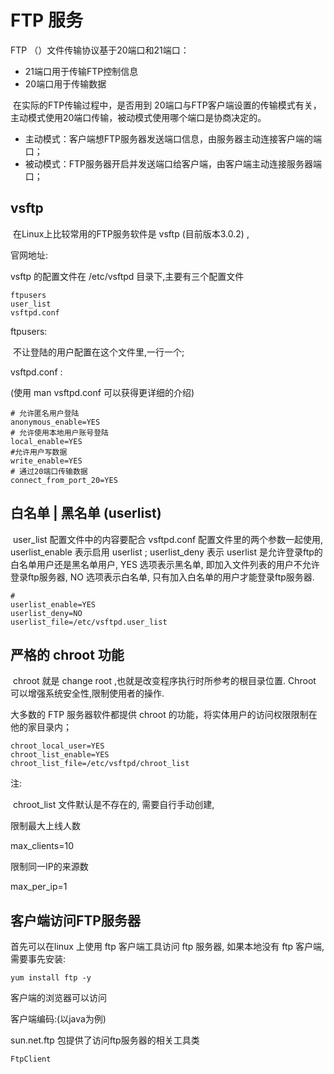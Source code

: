 # FTP 服务

FTP （）文件传输协议基于20端口和21端口：

- 21端口用于传输FTP控制信息
- 20端口用于传输数据



​	在实际的FTP传输过程中，是否用到 20端口与FTP客户端设置的传输模式有关，主动模式使用20端口传输，被动模式使用哪个端口是协商决定的。

- 主动模式：客户端想FTP服务器发送端口信息，由服务器主动连接客户端的端口；
- 被动模式：FTP服务器开启并发送端口给客户端，由客户端主动连接服务器端口；





## vsftp

​	在Linux上比较常用的FTP服务软件是 vsftp  (目前版本3.0.2) ,

官网地址: 

vsftp 的配置文件在 /etc/vsftpd 目录下,主要有三个配置文件

```
ftpusers
user_list
vsftpd.conf
```



ftpusers:

​	不让登陆的用户配置在这个文件里,一行一个;







vsftpd.conf :

(使用 man vsftpd.conf 可以获得更详细的介绍)

```shell
# 允许匿名用户登陆
anonymous_enable=YES 
# 允许使用本地用户账号登陆
local_enable=YES 
#允许用户写数据
write_enable=YES 
# 通过20端口传输数据
connect_from_port_20=YES 
```



## 白名单 | 黑名单 (userlist)

​	user_list 配置文件中的内容要配合 vsftpd.conf 配置文件里的两个参数一起使用, userlist_enable 表示启用 userlist ; userlist_deny 表示 userlist 是允许登录ftp的白名单用户还是黑名单用户, YES 选项表示黑名单, 即加入文件列表的用户不允许登录ftp服务器, NO 选项表示白名单, 只有加入白名单的用户才能登录ftp服务器.

```shell
# 
userlist_enable=YES
userlist_deny=NO
userlist_file=/etc/vsftpd.user_list
```







## 严格的 chroot 功能

​	chroot 就是 change root ,也就是改变程序执行时所参考的根目录位置. Chroot 可以增强系统安全性,限制使用者的操作.

大多数的 FTP 服务器软件都提供 chroot 的功能，将实体用户的访问权限限制在他的家目录内；

```shell
chroot_local_user=YES
chroot_list_enable=YES
chroot_list_file=/etc/vsftpd/chroot_list
```

注:

​	chroot_list 文件默认是不存在的, 需要自行手动创建,



限制最大上线人数

max_clients=10

限制同一IP的来源数

max_per_ip=1





## 客户端访问FTP服务器

首先可以在linux 上使用 ftp 客户端工具访问 ftp 服务器, 如果本地没有  ftp 客户端,需要事先安装:

```shell
yum install ftp -y
```





客户端的浏览器可以访问

客户端编码:(以java为例)

sun.net.ftp 包提供了访问ftp服务器的相关工具类

```
FtpClient
```





